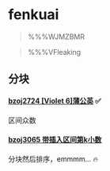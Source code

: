 # fenkuai

>%%%WJMZBMR

>%%%VFleaking

## 分块

#### [bzoj2724 [Violet 6]蒲公英](http://www.lydsy.com/JudgeOnline/problem.php?id=2724) :white_check_mark:

区间众数

#### [bzoj3065 带插入区间第k小数](http://www.lydsy.com/JudgeOnline/problem.php?id=3065)

分块然后排序，emmmm... :fire:
